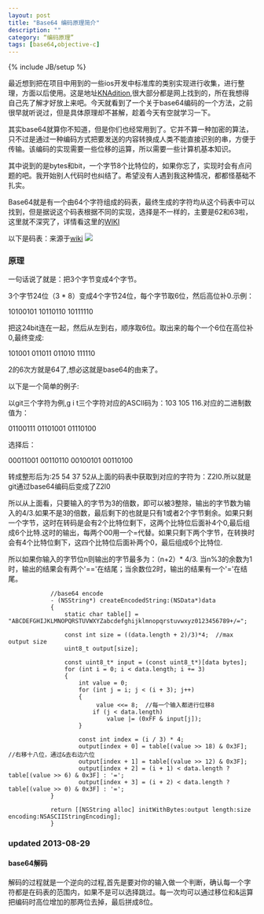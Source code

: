 ```yaml
---
layout: post
title: "Base64 编码原理简介"
description: ""
category: “编码原理”
tags: [base64,objective-c]
---
```

{% include JB/setup %}

最近想到把在项目中用到的一些ios开发中标准库的类别实现进行收集，进行整理，方面以后使用。这是地址[KNAdition](https://github.com/NikoTung/KNAdition),很大部分都是网上找到的，所在我想得自己先了解才好放上来吧。今天就看到了一个关于base64编码的一个方法，之前很早就听说过，但是具体原理却不甚解，趁着今天有空就学习一下。

其实base64就算你不知道，但是你们也经常用到了。它并不算一种加密的算法，只不过是通过一种编码方式把要发送的内容转换成人类不能直接识别的串，方便于传输。该编码的实现需要一些位移的运算，所以需要一些计算机基本知识。

其中说到的是bytes和bit，一个字节8个比特位的，如果你忘了，实现时会有点问题的吧。我开始别人代码时也纠结了。希望没有人遇到我这种情况，都都怪基础不扎实。

Base64就是有一个由64个字符组成的码表，最终生成的字符均从这个码表中可以找到，但是据说这个码表根据不同的实现，选择是不一样的，主要是62和63啦，这里就不深究了，详情看这里的[WIKI](http://en.wikipedia.org/wiki/Base64)

以下是码表：来源于[wiki](http://en.wikipedia.org/wiki/Base64)
![]({{site.url}}/images/2013-08-23-base64.png)

### 原理
一句话说了就是：把3个字节变成4个字节。

3个字节24位（3 * 8）变成4个字节24位，每个字节取6位，然后高位补0.示例：

10100101 10110110 10111110 

把这24bit连在一起，然后从左到右，顺序取6位。取出来的每个一个6位在高位补0,最终变成:

101001 011011 011010 111110

2的6次方就是64了,想必这就是base64的由来了。

以下是一个简单的例子:

以git三个字符为例,g i t三个字符对应的ASCII码为：103  105 116.对应的二进制数值为：

01100111  01101001  01110100

选择后：

00011001  00110110  00100101  00110100

转成整形后为:25 54 37  52从上面的码表中获取到对应的字符为：Z2l0.所以就是git通过base64编码后变成了Z2l0

所以从上面看，只要输入的字节为3的倍数，即可以被3整除，输出的字节数为输入的4/3.如果不是3的倍数，最后剩下的也就是只有1或者2个字节剩余。如果只剩一个字节，这时在转码是会有2个比特位剩下，这两个比特位后面补4个0,最后组成6个比特.这时的输出，每两个00用一个=代替。如果只剩下两个字节，在转换时会有4个比特位剩下，这四个比特位后面补两个0，最后组成6个比特位.

所以如果你输入的字节位n则输出的字节最多为：（n+2）* 4/3. 当n%3的余数为1时，输出的结果会有两个'=='在结尾；当余数位2时，输出的结果有一个'='在结尾。


                //base64 encode
                - (NSString*) createEncodedString:(NSData*)data
                {
                    static char table[] = "ABCDEFGHIJKLMNOPQRSTUVWXYZabcdefghijklmnopqrstuvwxyz0123456789+/=";

                    const int size = ((data.length + 2)/3)*4;  //max output size
                    uint8_t output[size];

                    const uint8_t* input = (const uint8_t*)[data bytes];
                    for (int i = 0; i < data.length; i += 3)
                    {
                        int value = 0;
                        for (int j = i; j < (i + 3); j++)
                        {
                             value <<= 8;  //每一个输入都进行位移8
                            if (j < data.length)
                                value |= (0xFF & input[j]);
                        }

                        const int index = (i / 3) * 4;
                        output[index + 0] = table[(value >> 18) & 0x3F];  //右移十八位，通过&去右边六位
                        output[index + 1] = table[(value >> 12) & 0x3F];
                        output[index + 2] = (i + 1) < data.length ? table[(value >> 6) & 0x3F] : '=';
                        output[index + 3] = (i + 2) < data.length ? table[(value >> 0) & 0x3F] : '=';
                }

                return [[NSString alloc] initWithBytes:output length:size encoding:NSASCIIStringEncoding];
                } 



### updated 2013-08-29
#### base64解码

解码的过程就是一个逆向的过程,首先是要对你的输入做一个判断，确认每一个字符都是在码表的范围内，如果不是可以选择跳过。每一次均可以通过移位和&运算把编码时高位增加的那两位去掉，最后拼成8位。



